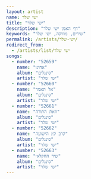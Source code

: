```yaml
---
layout: artist
name: ישי שלר
title: "ישי שלר"
description: "דף האמן ישי שלר"
keywords: "שירים, מוזיקה, ישי שלר"
permalink: /artists/ישי-שלר/
redirect_from:
  - /artists/list/ישי שלר
songs:
  - number: "52659"
    name: "אחינו"
    album: "סינגלים"
    artist: "ישי שלר"
  - number: "52660"
    name: "אל תאמר"
    album: "סינגלים"
    artist: "ישי שלר"
  - number: "52661"
    name: "וזאת התורה"
    album: "סינגלים"
    artist: "ישי שלר"
  - number: "52662"
    name: "קרב קץ הישועה"
    album: "סינגלים"
    artist: "ישי שלר"
  - number: "52663"
    name: "שיר החקלאי"
    album: "סינגלים"
    artist: "ישי שלר"
---
```

